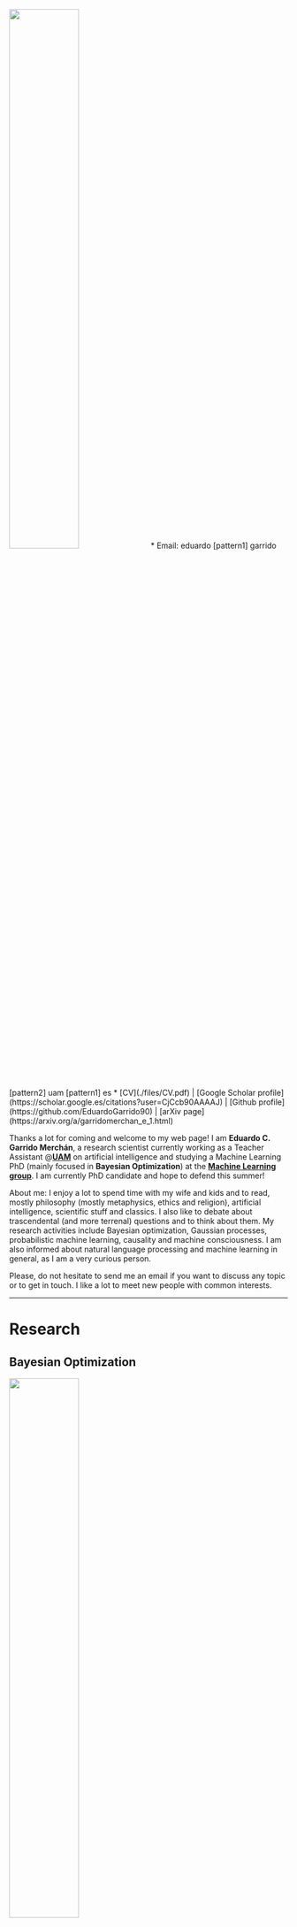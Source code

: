 <img src="files/photo.jpg" width="50%"/>
* Email: eduardo [pattern1] garrido [pattern2] uam [pattern1] es
* [CV](./files/CV.pdf) | [Google Scholar profile](https://scholar.google.es/citations?user=CjCcb90AAAAJ) | [Github profile](https://github.com/EduardoGarrido90) | [arXiv page](https://arxiv.org/a/garridomerchan_e_1.html)

Thanks a lot for coming and welcome to my web page! I am 
**Eduardo C. Garrido Merchán**, a research scientist currently working as a Teacher Assistant @[**UAM**](http://www.uam.es/) on artificial intelligence and studying a Machine Learning PhD (mainly focused in **Bayesian Optimization**) at the [**Machine Learning group**](http://arantxa.ii.uam.es/~gaa/publications.html). I am currently PhD candidate and hope to defend this summer!

About me: I enjoy a lot to spend time with my wife and kids and to read, mostly philosophy (mostly metaphysics, ethics and religion), artificial intelligence, scientific stuff and classics. I also like to debate about trascendental (and more terrenal) questions and to think about them. My research activities include Bayesian optimization, Gaussian processes, 
probabilistic machine learning, causality and machine consciousness. I am also informed about natural language processing and 
machine learning in general, as I am a very curious person.

Please, do not hesitate to send me an email if you want to discuss any topic or to get in touch. I like a lot to meet new people with common interests. 

* * *

# Research

## Bayesian Optimization
<img src="files/constrained_multiobjective.png" width="50%"/>

This is my main area of research. 
With Bayesian Optimization we can auto-tune any machine learning 
algorithm. Furthermore, we can even perform automatic machine learning 
or optimize real industrial applications. Have you ever dream on 
pressing a red button and getting the perfect configuration for an 
algorithm or process without even thinking about how it works? Here is 
your solution. My work resides in expansions of the Bayesian 
Optimization framework. Main papers:
* Garrido-Merchán, E. C. and Hernández-Lobato, D. *Dealing with categorical and integer-valued variables in Bayesian optimization with Gaussian processes*. **Neurocomputing**, 380:20-35, 2020. [URL](https://doi.org/10.1016/j.neucom.2019.11.004)
* Garrido-Merchán, E.C. and Hernández-Lobato, D. *Predictive Entropy Search for Multi-objective Bayesian Optimization with Constraints*. **Neurocomputing**, 361:50-68, 2019. [URL](https://doi.org/10.1016/j.neucom.2019.06.025)

## Gaussian processes
<img src="files/posterior_mean_persp3d.png" width="50%"/>

Bayesian Optimization uses Probabilistic Models in order to work. Gaussian Processes are an example. There are 
lots of stochastic processes that serve as priors over functions. These 
are like probability distributions that serve as priors over data, but 
for functions. These are very useful and beautiful to study models. My 
work resides on expanding Gaussian Processes to different scenarios. 
Main papers:
* Garrido-Merchán, E. C. and Hernández-Lobato, D. *Dealing with categorical and integer-valued variables in Bayesian optimization with Gaussian processes*. **Neurocomputing**, 380:20-35, 2020. [URL](https://doi.org/10.1016/j.neucom.2019.11.004)
* Villacampa, C., Zaldivar, B., Garrido-Merchán, E. C. and Hernández-Lobato, D. *Multi-class Gaussian Process Classification with Noisy Inputs*. **Journal of Machine Learning Research**, 22(36):1-52, 2021. [URL](https://jmlr.csail.mit.edu/papers/v22/20-107.html)

## Causality
<img src="files/lung_cancer_cut.png" width="50%"/>

Correlations are not the only important thing in 
machine learning. I can push a train when it starts moving and retain it
 when it stops. My movements are correlated with those of the train 
but... the train stops moving because of my actions? Although there is 
correlation there is not causation. Causation is important. I study 
different ways to represent causation using graphs. Main papers:
* Sobrino, A., Garrido-Merchán, E. C. and Puente, C. *Fuzzy Stochastic Timed Petri Nets for Causal Properties Representation*. **Journal of New Mathematics and Natural Computation**, accepted, 2021. [URL](https://doi.org/10.1142/S1793005721500320)
* Puente, C., Sobrino, A., Olivas, J. A. and Garrido, E. *Summarizing information by means of causal sentences through causal graphs*. **Journal of Applied Logic**, 24(B):3-14. [URL](https://doi.org/10.1016/j.jal.2016.11.020)
* Garrido-Merchán, E. C., Puente, C. and Palacios, R. *Fake News Detection by Means of Uncertainty Weighted Causal Graphs*. **Lecture Notes in Artificial Intelligence (HAIS 2020)**, 12344:13-24, 2020. [URL](https://doi.org/10.1007/978-3-030-61705-9_2)

## Machine consciousness
<img src="files/consciousness.jpg" width="50%"/>

This is personal research but I consider 
to know as much about this as from my other research. Consciousness is a topic that lies in 
the borderline of the scientific method, but now even Yoshua Bengio 
studies it. It is an interdisciplinary area targeted as well by brain 
inspired AI. Philosophy of Mind has worked in this topic for quite a 
long time. Neuroscientist are also working a lot here. It is quite challenging to write about this topic but as I study lots of philosophy I think that I can also contribute to this field as an interdisciplinary computer science philosopher. 
* Garrido-Merchán, E. C. and Molina, M. *A Machine Consciousness Architecture Based on Deep Learning and Gaussian Processes*. **Lecture Notes in Artificial Intelligence (HAIS 2021)**, 12344:350-361, 2021. [URL](https://doi.org/10.1007/978-3-030-61705-9_29)


* * *

# Teaching

## Laboratory/practical at Universidad Autonoma de Madrid
* 2021: Artificial Intelligence. (3 final degree thesis)
* 2018-2020: Artificial Intelligence. Compilers. (1 final degree thesis)
* 2018: Databases. (2 final degree thesis)
* 2017-2018: Artificial Intelligence and Operative Systems. Directed three final degree thesis about optimization in arts. (Cooking, music and images)
* 2016-2017: Operative Systems.

## Data Science courses
* Msc of Data Science at Universidad de Alcalá: Tools of Data science: R and Tidyverse course.
* REALE insurances: Deep Learning and Ensembles course. Theory and practice.

* * *

# Publications
## Preprints
*	Garrido-Merchán, E.C. and Hernández-Lobato, D. *Parallel Predictive Entropy Search for Multi-objective Bayesian Optimization with Constraints*. [URL](https://arxiv.org/abs/2004.00601)
*	Garrido-Merchán, E.C., Puente, C., Sobrino, A. and Olivas, J. A. *Uncertainty Weighted Causal Graphs*. [URL](https://arxiv.org/abs/2002.00429)
*	Garrido-Merchán, E.C., Molina, M. and Mendoza, F. M. *An Artificial Consciousness Model and its relations with Philosophy of Mind*. Under review, 2021. [URL](https://arxiv.org/abs/2011.14475)

## Refereed Journals
* Balázs, Csaba, et al. *A comparison of optimisation algorithms for high-dimensional particle and astrophysics applications*. **Journal of High Energy Physics**, accepted, 2021. [URL](https://arxiv.org/abs/2101.04525)
* Sobrino, A., Garrido-Merchán, E. C. and Puente, C. *Fuzzy Stochastic Timed Petri Nets for Causal Properties Representation*. **Journal of New Mathematics and Natural Computation**, accepted, 2021. [URL](https://doi.org/10.1142/S1793005721500320)
Villacampa, C., Zaldivar, B., Garrido-Merchán, E. C. and Hernández-Lobato, D. *Multi-class Gaussian Process Classification with Noisy Inputs*. **Journal of Machine Learning Research**, 22(36):1-52, 2021. [URL](https://jmlr.csail.mit.edu/papers/v22/20-107.html)
* Garrido-Merchán, E. C. and Hernández-Lobato, D.	*Dealing with categorical and integer-valued variables in Bayesian optimization with Gaussian processes*. **Neurocomputing**, 380:20-35, 2020. [URL](https://doi.org/10.1016/j.neucom.2019.11.004)
* Garrido-Merchán, E.C. and Hernández-Lobato, D. *Predictive Entropy Search for Multi-objective Bayesian Optimization with Constraints*. **Neurocomputing**, 361:50-68, 2019. [URL](https://doi.org/10.1016/j.neucom.2019.06.025)
* Cornejo-Bueno, L., Garrido-Merchán, E. C., Hernández-Lobato, D. and Salcedo-Sanz, S. *Bayesian optimization of a hybrid system for robust ocean wave features prediction*. **Neurocomputing**, 275:818-828, 2018. [URL](https://doi.org/10.1016/j.neucom.2017.09.025)
* Puente, C., Sobrino, A., Olivas, J. A. and Garrido, E. *Summarizing information by means of causal sentences through causal graphs*. **Journal of Applied Logic**, 24(B):3-14, 2017. [URL](https://doi.org/10.1016/j.jal.2016.11.020)

## Conferences
* Garrido-Merchán, E. C. *Transhumanismo y Consciencia Fenoménica*. **Congreso Razón Abierta**, accepted, 2021.
* Asencio-Martín, L. and Garrido-Merchán, E. C.	*A Similarity Measure of Gaussian Process Predictive Distributions*. **Lecture Notes in Artificial Intelligence (CAEPIA 2021)**, accepted, 2021. [URL](https://arxiv.org/abs/2101.08061)
* Jariego-Pérez, L. C. and Garrido-Merchán, E. C.	*Towards Automatic Bayesian Optimization: A first step involving acquisition functions*. **Lecture Notes in Artificial Intelligence (CAEPIA 2021)**, accepted, 2021. [URL](https://arxiv.org/abs/2003.09643)
* González-Carvajal, S. and Garrido-Merchán, E. C. *Comparing BERT against traditional machine learning text classification*.	**Proceedings of the XIX Conferencia de la Asociación Española para la Inteligencia Artificial (CAEPIA 2021)**, accepted, 2021.	[URL](https://arxiv.org/abs/2005.13012)
* Garrido-Merchán, E. C. and Molina, M. *A Machine Consciousness Architecture Based on Deep Learning and Gaussian Processes*.	**Lecture Notes in Artificial Intelligence (HAIS 2020)**, 12344:350-361, 2020. [URL](https://doi.org/10.1007/978-3-030-61705-9_29)
* Garrido-Merchán, E. C., Puente, C. and Palacios, R. *Fake News Detection by Means of Uncertainty Weighted Causal Graphs*. **Lecture Notes in Artificial Intelligence (HAIS 2020)**, 12344:13-24, 2020. [URL](https://doi.org/10.1007/978-3-030-61705-9_2)
* Garrido-Merchán, E. C., Puente C. and Olivas, J. A. *Generating a Question Answering System from Text Causal Relations*. **Lecture Notes in Artificial Intelligence (HAIS 2019)**, 11734:14-25, Springer, 2019. [URL](https://doi.org/10.1007/978-3-030-29859-3_2)
* Garrido-Merchán, E. C. and Albarca-Molina, A. *Suggesting Cooking Recipes Through Simulation and Bayesian Optimization*. **Lecture Notes in Computer Science (IDEAL 2018)**, 11314:117-124, 2018. [URL](https://doi.org/10.1007/978-3-030-03493-1_30)
* Córdoba, I., Garrido-Merchán, E. C., Hernández-Lobato, D., Bielza, C. and Larrañaga, P. *Bayesian Optimization of the PC Algorithm for Learning Gaussian Bayesian Networks*. **Lecture Notes in Artificial Intelligence (CAEPIA 2018)**, 11160:44-54, 2018. [URL](https://doi.org/10.1007/978-3-030-00374-6_5)
* Cornejo-Bueno, L., Garrido-Merchán, E. C., Hernández-Lobato, D. and Salcedo-Sanz, S. *Bayesian Optimization of a Hybrid Prediction System for Optimal Wave Energy Estimation Problems*. **Lecture Notes in Computer Science (IWANN 2017)**, 10305:648-660, Springer, 2017. [URL](https://doi.org/10.1007/978-3-319-59153-7_56)
* Puente, C., Sobrino, A., Garrido, E. and Olivas, J. A. *Summarizing Information by Means of Causal Sentences Through Causal Questions*. **Advances in Intelligent Systems and Computing**, 368:353-363, Springer, 2015. [URL](https://doi.org/10.1007/978-3-319-19719-7_31)
* Puente, C., Garrido, E. and Olivas, J. A. *Answering Questions by Means of Causal Sentences*. **Lecture Notes in Artificial Intelligence (FQAS 2013)**, 8132:91-99, Springer, 2013. [URL](https://doi.org/10.1007/978-3-642-40769-7_8)
* Puente, C., Olivas, J. A., Garrido, E. and Seisdedos, R. *Compressing the representation of a causal graph*. **Proceedings of the 2013 Joint IFSA World Congress and NAFIPS Annual Meeting (IFSA/NAFIPS)**, 122-127, IEEE, 2013. [URL](https://doi.org/10.1109/IFSA-NAFIPS.2013.6608386)
* Puente, C., Olivas, J. A., Garrido, E. and Seisdedos, R. *Creating a natural language summary from a compressed causal graph*. **Proceedings of the 2013 Joint IFSA World Congress and NAFIPS Annual Meeting (IFSA/NAFIPS)**, 513-518, IEEE, 2013. [URL](https://doi.org/10.1109/IFSA-NAFIPS.2013.6608453)

* * *

# Code 

Here are some links to my public code on Github or to codes where I have collaborated, I have a lot more of private repos, soon they will be available!
* Branch of Spearmint Bayesian optimization tool with my Bayesian optimization methods (not all!) [URL](https://github.com/EduardoGarrido90/Spearmint)
* Bayesian optimization of the Bayesian Networks PC algorithm: [URL](https://github.com/EduardoGarrido90/bopc)
* Probabilistic causal graphs (PCGs) Python-Prolog implementation, causal relations engine and fake news classifier based in PCGs [URL](https://github.com/EduardoGarrido90/omnius)
* Multi-class Gaussian Process Classification with Noisy Inputs [URL](https://github.com/EduardoGarrido90/GPInputNoise)
* Framework for the high-dimensional sampling challenge of DarkMachines.org [URL](https://github.com/DarkMachines/high-dimensional-sampling)

* * *

# Workshop abstracts and posters

* Jariego-Pérez, L. C. and Garrido-Merchán E. C. *Heuristic Bayesian Optimization*.	**Bayesian Inference In Stochastic Processes**, Real Academia de Ciencias Exactas, Físicas y Naturales, Madrid, 2019.
* Garrido Merchán, E. C. and Hernández-Lobato, D. *Parallel Predictive Entropy Search for Multiobjective Optimization with Constraints*. **Bayesian Inference In Stochastic Processes**, Real Academia de Ciencias Exactas, Físicas y Naturales, Madrid, 2019.
* Garrido Merchán, E. C., Zaldívar, B. and Hernández-Lobato, D. *A Gaussian Process Model for Multi-class Classification with Noisy Inputs*. **Bayesian Inference In Stochastic Processes**, Real Academia de Ciencias Exactas, Físicas y Naturales, Madrid, 2019.
* Garrido-Merchán, E. C. and Hernández Lobato, D. *Dealing with Integer and Categorical-valued Variables in Bayesian Optimization with Gaussian Processes*. **AutoML workshop at ICML**, Stockholmsmässan, Stockholm, 2018.
* Córdoba, I., Garrido-Merchán, E. C., Hernández-Lobato, D., Bielza, C. and Larrañaga, P. *Bayesian optimization of the PC algorithm for learning Gaussian Bayesian networks*. **Machine Learning Summer School**, Universidad Autónoma de Madrid, Madrid, 2018.
* Garrido-Merchán, E. C., Hernández-Lobato, D. *Dealing with Integer-valued Variables in Bayesian Optimization with Gaussian Processes*. **AutoML workshop at ICML**, International Convention Centre, Sydney, 2017.
* Garrido-Merchán, E. C. *Information based approaches for Bayesian optimization*. **Advances and applications of data science and engineering**, Real Academia de Ingeniería, Madrid, 2016.
* Garrido-Merchán, E. C. and Hernández-Lobato, D. *Predictive Entropy Search for Multi-objective Bayesian Optimization with Constraints*. **BayesOpt workshop at NeurIPS**, Centro de Convenciones Internacionales, Barcelona, 2016.

* * *

# Other
## Reviewer

AAAI (2020, 2021), UAI (2019, 2020), ECML (2020), ICML (2019 - <i>Top Reviewer</i>), 
ICLR (2019, 2021), NeurIPS (2018, 2019 - <i>Top Reviewer</i>, 2020), ACM Computing Surveys, AISTATS (2018, 2021), AutoML (2018, 2019, 2020), BayesOpt (2017)

## Education
* **Gaussian Process Summer School** 2020.
* **Machine Learning Summer School** 2018, Volunteer and Co-organizer

* * *

# Personal

## Literature recommendations
Some scifi narrative that you may like:
* **Olaf Stapledon**: Star Maker, The First and Last Men, Weird John. 
* **Greg Egan**: Hard scifi. Schild ladder, Quarantine.
* **Liu Cixin**: The Three Body Problem trilogy, specially the last one: Death's End.
* **H.P. Lovecraft**: Complete narrative. Master of cosmic terror.
* **Arthur C. Clarke**: Childhood's end, 2001: A space oddysey and all the books in the saga, The city and the stars, Rendezvous with Rama. Like Olaf Stapledon, but more commercial.
* **Stephen Baxter**: Manifold Time, Manifold Space. Arthur C. Clarke of the 21th century.
* **Frank Herbert**: Destination Void, The prequels of Dune. Brilliant.
* **Isaac Asimov**: The Last Question, The Last Answer, Foundation Saga. (Specially the Second Foundation!) A classic.
* **Andy Weir**: The Egg (Only five pages, give it a try!). Spinoza's God in a tale.

## Videogames recommendations
I specially enjoy RPGs amongst the rest of videogames, these are my favourites, ordered:
* **Xenoblade Chronicles definitive edition** Nintendo Switch. Brilliant plot, philosophical references to Nietzsche.
* **Chronno Trigger** SNES. Outstanding history, covering all the ages. The main character reflects Jesus of Nazareth.
* **Lufia II** SNES. Most romantic ending ever seen in a videogame.
* **Terranigma** SNES. 
I also used to play a lot to **Age of Empires II** when I was young.

## Philosophy recommendations
I love philosophy since I was a kid. Hence, I have read quite a lot. In particular, I like philosophy of mind, science, of religion, metaphysics and ethics. Here are some recommendations:
* **History of philosophy** I recommend Reale's books for a quick tour and Copleston books for a more detailed tour. Fraile's book are quite good for the antique and medieval world. 
* **Ethics** Catholic values are great to build a better world. Even if you do not believe, reading (without prejudice for the non-believers) the Bible and in particular The New Testament can be quite an experience. Just give it a try.
* **Faith and reason** All the debates of medieval times are quite interesting. Concretely, Saint Augustine times are very interesting to read. I also recommend actual debates for example of William Lane Craig.
* **Mind** Philosophy of mind is such an amazing field. Debates of David Chalmers vs Daniel Dennett are quite interesting. The conversation is about the hard problem of consciousness.
* **Metaphysics and the ancient world** Here, I recommend to start with the presocratics, Plato and Aristotle.

I prefer to keep my views, beliefs and opinions about these topics private. But do not hesitate in debating with me any philosophical, political or religious topic, I will be delighted to do so!
